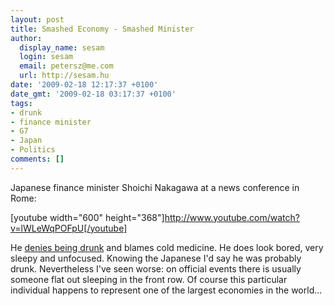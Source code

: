 ```yaml
---
layout: post
title: Smashed Economy - Smashed Minister
author:
  display_name: sesam
  login: sesam
  email: petersz@me.com
  url: http://sesam.hu
date: '2009-02-18 12:17:37 +0100'
date_gmt: '2009-02-18 03:17:37 +0100'
tags:
- drunk
- finance minister
- G7
- Japan
- Politics
comments: []
---
```


Japanese finance minister Shoichi Nakagawa at a news conference in Rome:

[youtube width="600" height="368"]http://www.youtube.com/watch?v=lWLeWqPOFpU[/youtube]

He [denies being drunk](http://news.bbc.co.uk/2/hi/asia-pacific/7892653.stm) and blames cold medicine. He does look bored, very sleepy and unfocused. Knowing the Japanese I'd say he was probably drunk. Nevertheless I've seen worse: on official events there is usually someone flat out sleeping in the front row. Of course this particular individual happens to represent one of the largest economies in the world...
